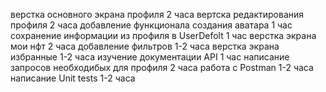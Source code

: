 верстка основного экрана профиля 2 часа
вертска редактирования профиля 2 часа
добавление функционала создания аватара 1 час
сохранение информации из профиля в UserDefolt 1 час
верстка экрана мои нфт 2 часа 
добавление фильтров 1-2 часа
верстка экрана избранные 1-2 часа
изучение документации API 1 час
написание запросов необходибых для профиля 2 часа
работа с Postman 1-2 часа
написание Unit tests 1-2 часа

